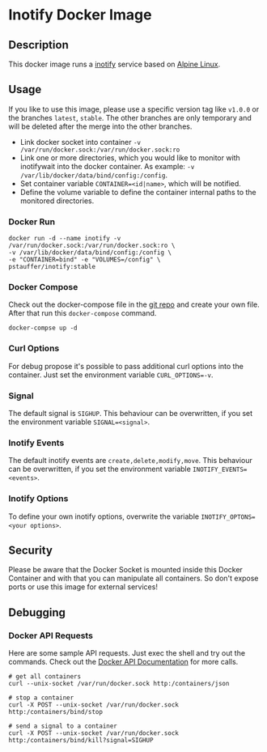 # Inotify Docker Image

## Description

This docker image runs a [inotify](https://github.com/rvoicilas/inotify-tools/wiki) service based on [Alpine Linux](https://hub.docker.com/_/alpine/).


## Usage

If you like to use this image, please use a specific version tag like `v1.0.0` or the branches `latest`, `stable`. The other branches are only temporary and will be deleted after the merge into the other branches.

* Link docker socket into container `-v /var/run/docker.sock:/var/run/docker.sock:ro`
* Link one or more directories, which you would like to monitor with inotifywait into the docker container. As example: `-v /var/lib/docker/data/bind/config:/config`.
* Set container variable `CONTAINER=<id|name>`, which will be notified.
* Define the volume variable to define the container internal paths to the monitored directories.


### Docker Run

```
docker run -d --name inotify -v /var/run/docker.sock:/var/run/docker.sock:ro \
-v /var/lib/docker/data/bind/config:/config \
-e "CONTAINER=bind" -e "VOLUMES=/config" \
pstauffer/inotify:stable
```


### Docker Compose
Check out the docker-compose file in the [git repo](https://raw.githubusercontent.com/pstauffer/docker-inotify/master/docker-compose.yml) and create your own file. After that run this `docker-compose` command.
```
docker-compse up -d
```


### Curl Options
For debug propose it's possible to pass additional curl options into the container. Just set the environment variable `CURL_OPTIONS=-v`.


### Signal
The default signal is `SIGHUP`. This behaviour can be overwritten, if you set the environment variable `SIGNAL=<signal>`.


### Inotify Events
The default inotify events are `create,delete,modify,move`. This behaviour can be overwritten, if you set the environment variable `INOTIFY_EVENTS=<events>`.

### Inotify Options
To define your own inotify options, overwrite the variable `INOTIFY_OPTONS=<your options>`.


## Security
Please be aware that the Docker Socket is mounted inside this Docker Container and with that you can manipulate all containers. So don't expose ports or use this image for external services!


## Debugging

### Docker API Requests
Here are some sample API requests. Just exec the shell and try out the commands. Check out the [Docker API Documentation](https://docs.docker.com/engine/reference/api/docker_remote_api_v1.22/) for more calls.
```
# get all containers
curl --unix-socket /var/run/docker.sock http:/containers/json

# stop a container
curl -X POST --unix-socket /var/run/docker.sock http:/containers/bind/stop

# send a signal to a container
curl -X POST --unix-socket /var/run/docker.sock http:/containers/bind/kill?signal=SIGHUP
```
